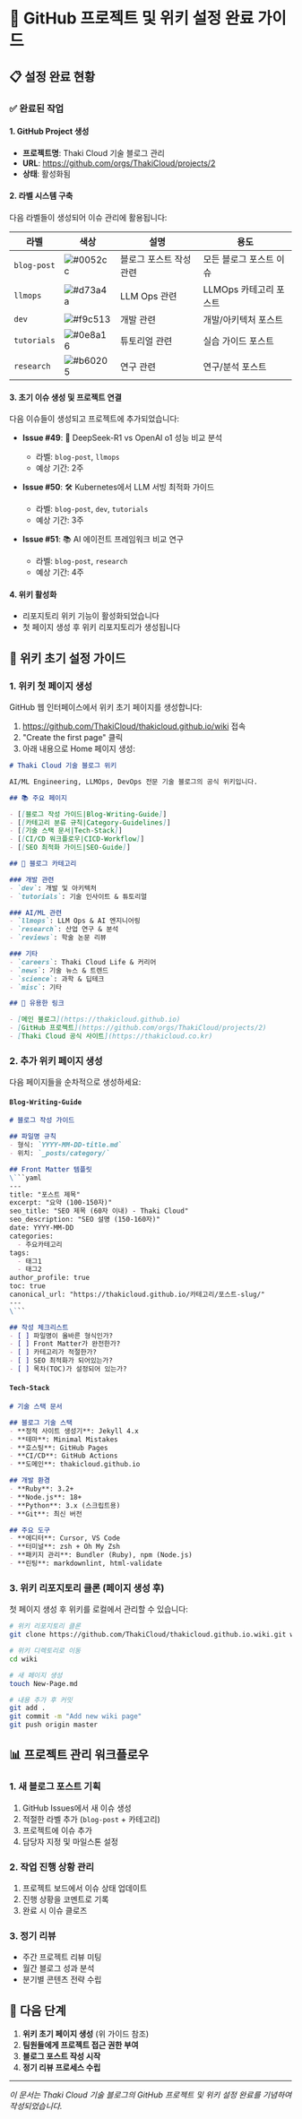 # 🚀 GitHub 프로젝트 및 위키 설정 완료 가이드

## 📋 설정 완료 현황

### ✅ 완료된 작업

#### 1. GitHub Project 생성
- **프로젝트명**: Thaki Cloud 기술 블로그 관리
- **URL**: https://github.com/orgs/ThakiCloud/projects/2
- **상태**: 활성화됨

#### 2. 라벨 시스템 구축
다음 라벨들이 생성되어 이슈 관리에 활용됩니다:

| 라벨 | 색상 | 설명 | 용도 |
|------|------|------|------|
| `blog-post` | ![#0052cc](https://via.placeholder.com/15/0052cc/000000?text=+) | 블로그 포스트 작성 관련 | 모든 블로그 포스트 이슈 |
| `llmops` | ![#d73a4a](https://via.placeholder.com/15/d73a4a/000000?text=+) | LLM Ops 관련 | LLMOps 카테고리 포스트 |
| `dev` | ![#f9c513](https://via.placeholder.com/15/f9c513/000000?text=+) | 개발 관련 | 개발/아키텍처 포스트 |
| `tutorials` | ![#0e8a16](https://via.placeholder.com/15/0e8a16/000000?text=+) | 튜토리얼 관련 | 실습 가이드 포스트 |
| `research` | ![#b60205](https://via.placeholder.com/15/b60205/000000?text=+) | 연구 관련 | 연구/분석 포스트 |

#### 3. 초기 이슈 생성 및 프로젝트 연결
다음 이슈들이 생성되고 프로젝트에 추가되었습니다:

- **Issue #49**: 📝 DeepSeek-R1 vs OpenAI o1 성능 비교 분석
  - 라벨: `blog-post`, `llmops`
  - 예상 기간: 2주

- **Issue #50**: 🛠️ Kubernetes에서 LLM 서빙 최적화 가이드
  - 라벨: `blog-post`, `dev`, `tutorials`
  - 예상 기간: 3주

- **Issue #51**: 📚 AI 에이전트 프레임워크 비교 연구
  - 라벨: `blog-post`, `research`
  - 예상 기간: 4주

#### 4. 위키 활성화
- 리포지토리 위키 기능이 활성화되었습니다
- 첫 페이지 생성 후 위키 리포지토리가 생성됩니다

## 🎯 위키 초기 설정 가이드

### 1. 위키 첫 페이지 생성
GitHub 웹 인터페이스에서 위키 초기 페이지를 생성합니다:

1. https://github.com/ThakiCloud/thakicloud.github.io/wiki 접속
2. "Create the first page" 클릭
3. 아래 내용으로 Home 페이지 생성:

```markdown
# Thaki Cloud 기술 블로그 위키

AI/ML Engineering, LLMOps, DevOps 전문 기술 블로그의 공식 위키입니다.

## 📚 주요 페이지

- [[블로그 작성 가이드|Blog-Writing-Guide]]
- [[카테고리 분류 규칙|Category-Guidelines]]
- [[기술 스택 문서|Tech-Stack]]
- [[CI/CD 워크플로우|CICD-Workflow]]
- [[SEO 최적화 가이드|SEO-Guide]]

## 🎯 블로그 카테고리

### 개발 관련
- `dev`: 개발 및 아키텍처
- `tutorials`: 기술 인사이트 & 튜토리얼

### AI/ML 관련  
- `llmops`: LLM Ops & AI 엔지니어링
- `research`: 산업 연구 & 분석
- `reviews`: 학술 논문 리뷰

### 기타
- `careers`: Thaki Cloud Life & 커리어
- `news`: 기술 뉴스 & 트렌드
- `science`: 과학 & 딥테크
- `misc`: 기타

## 🔗 유용한 링크

- [메인 블로그](https://thakicloud.github.io)
- [GitHub 프로젝트](https://github.com/orgs/ThakiCloud/projects/2)
- [Thaki Cloud 공식 사이트](https://thakicloud.co.kr)
```

### 2. 추가 위키 페이지 생성
다음 페이지들을 순차적으로 생성하세요:

#### `Blog-Writing-Guide`
```markdown
# 블로그 작성 가이드

## 파일명 규칙
- 형식: `YYYY-MM-DD-title.md`
- 위치: `_posts/category/`

## Front Matter 템플릿
\```yaml
---
title: "포스트 제목"
excerpt: "요약 (100-150자)"
seo_title: "SEO 제목 (60자 이내) - Thaki Cloud"
seo_description: "SEO 설명 (150-160자)"
date: YYYY-MM-DD
categories:
  - 주요카테고리
tags:
  - 태그1
  - 태그2
author_profile: true
toc: true
canonical_url: "https://thakicloud.github.io/카테고리/포스트-slug/"
---
\```

## 작성 체크리스트
- [ ] 파일명이 올바른 형식인가?
- [ ] Front Matter가 완전한가?
- [ ] 카테고리가 적절한가?
- [ ] SEO 최적화가 되어있는가?
- [ ] 목차(TOC)가 설정되어 있는가?
```

#### `Tech-Stack`
```markdown
# 기술 스택 문서

## 블로그 기술 스택
- **정적 사이트 생성기**: Jekyll 4.x
- **테마**: Minimal Mistakes
- **호스팅**: GitHub Pages
- **CI/CD**: GitHub Actions
- **도메인**: thakicloud.github.io

## 개발 환경
- **Ruby**: 3.2+
- **Node.js**: 18+
- **Python**: 3.x (스크립트용)
- **Git**: 최신 버전

## 주요 도구
- **에디터**: Cursor, VS Code
- **터미널**: zsh + Oh My Zsh
- **패키지 관리**: Bundler (Ruby), npm (Node.js)
- **린팅**: markdownlint, html-validate
```

### 3. 위키 리포지토리 클론 (페이지 생성 후)
첫 페이지 생성 후 위키를 로컬에서 관리할 수 있습니다:

```bash
# 위키 리포지토리 클론
git clone https://github.com/ThakiCloud/thakicloud.github.io.wiki.git wiki

# 위키 디렉토리로 이동
cd wiki

# 새 페이지 생성
touch New-Page.md

# 내용 추가 후 커밋
git add .
git commit -m "Add new wiki page"
git push origin master
```

## 📊 프로젝트 관리 워크플로우

### 1. 새 블로그 포스트 기획
1. GitHub Issues에서 새 이슈 생성
2. 적절한 라벨 추가 (`blog-post` + 카테고리)
3. 프로젝트에 이슈 추가
4. 담당자 지정 및 마일스톤 설정

### 2. 작업 진행 상황 관리
1. 프로젝트 보드에서 이슈 상태 업데이트
2. 진행 상황을 코멘트로 기록
3. 완료 시 이슈 클로즈

### 3. 정기 리뷰
- 주간 프로젝트 리뷰 미팅
- 월간 블로그 성과 분석
- 분기별 콘텐츠 전략 수립

## 🎉 다음 단계

1. **위키 초기 페이지 생성** (위 가이드 참조)
2. **팀원들에게 프로젝트 접근 권한 부여**
3. **블로그 포스트 작성 시작**
4. **정기 리뷰 프로세스 수립**

---

*이 문서는 Thaki Cloud 기술 블로그의 GitHub 프로젝트 및 위키 설정 완료를 기념하여 작성되었습니다.* 
